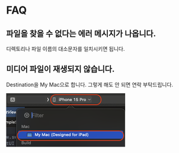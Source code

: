 # FAQ

## 파일을 찾을 수 없다는 에러 메시지가 나옵니다.
디렉토리나 파일 이름의 대소문자를 일치시키면 됩니다.

## 미디어 파일이 재생되지 않습니다.
Destination을 My Mac으로 합니다. 그렇게 해도 안 되면 연락 부탁드립니다.

![](./img/my_mac_as_destination.png)
